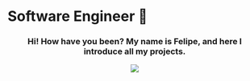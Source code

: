 ### <h1> Software Engineer 🦉</h1>

  <div>
  <a align="center">
    <h3 align="center">Hi! How have you been? My name is Felipe, and here I introduce all my projects.</h3>
    
 <p align="center">
  <a >
    <img src="https://skillicons.dev/icons?i=java,js,mysql,react,mongodb,nestjs,linux,py,nodejs,postgres,nextjs,ts,java" />
  </a>
</p>

  <a/>
  <div/>
